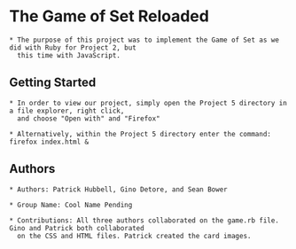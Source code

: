 # The Game of Set Reloaded

    * The purpose of this project was to implement the Game of Set as we did with Ruby for Project 2, but
      this time with JavaScript.

## Getting Started

    * In order to view our project, simply open the Project 5 directory in a file explorer, right click,
      and choose "Open with" and "Firefox"
      
    * Alternatively, within the Project 5 directory enter the command: firefox index.html &
    
## Authors

    * Authors: Patrick Hubbell, Gino Detore, and Sean Bower
    
    * Group Name: Cool Name Pending
    
    * Contributions: All three authors collaborated on the game.rb file. Gino and Patrick both collaborated
      on the CSS and HTML files. Patrick created the card images.